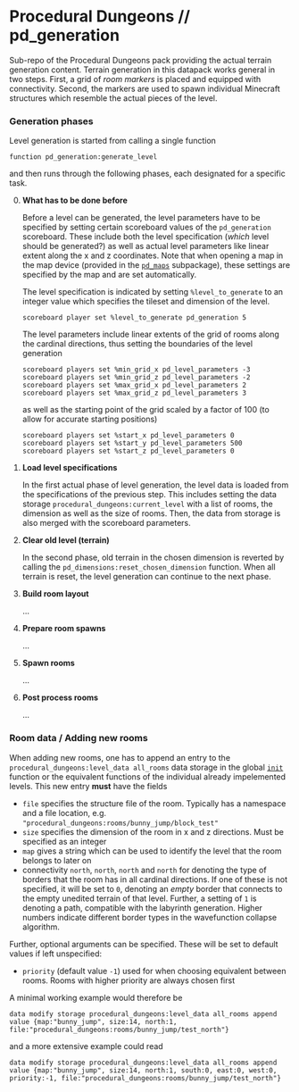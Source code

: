 # Procedural Dungeons // pd_generation

Sub-repo of the Procedural Dungeons pack providing the actual terrain generation content. Terrain generation in this datapack works general in two steps. First, a grid of *room markers* is placed and equipped with connectivity. Second, the markers are used to spawn individual Minecraft structures which resemble the actual pieces of the level.


### Generation phases

Level generation is started from calling a single function
```mcfunction
function pd_generation:generate_level
```
and then runs through the following phases, each designated for a specific task.

0. **What has to be done before**

    Before a level can be generated, the level parameters have to be specified by setting certain scoreboard values of the `pd_generation` scoreboard. These include both the level specification (*which* level should be generated?) as well as actual level parameters like linear extent along the x and z coordinates. Note that when opening a map in the map device (provided in the [`pd_maps`](../pd_maps) subpackage), these settings are specified by the map and are set automatically.

    The level specification is indicated by setting `%level_to_generate` to an integer value which specifies the tileset and dimension of the level.
    ```mcfunction
    scoreboard player set %level_to_generate pd_generation 5
    ```

    The level parameters include linear extents of the grid of rooms along the cardinal directions, thus setting the boundaries of the level generation
    ```mcfunction
    scoreboard players set %min_grid_x pd_level_parameters -3
    scoreboard players set %min_grid_z pd_level_parameters -2
    scoreboard players set %max_grid_x pd_level_parameters 2
    scoreboard players set %max_grid_z pd_level_parameters 3
    ```
    as well as the starting point of the grid scaled by a factor of 100 (to allow for accurate starting positions)
    ```mcfunction
    scoreboard players set %start_x pd_level_parameters 0
    scoreboard players set %start_y pd_level_parameters 500
    scoreboard players set %start_z pd_level_parameters 0
    ```

1. **Load level specifications**

    In the first actual phase of level generation, the level data is loaded from the specifications of the previous step. This includes setting the data storage `procedural_dungeons:current_level` with a list of rooms, the dimension as well as the size of rooms. Then, the data from storage is also merged with the scoreboard parameters.

2. **Clear old level (terrain)**

    In the second phase, old terrain in the chosen dimension is reverted by calling the `pd_dimensions:reset_chosen_dimension` function. When all terrain is reset, the level generation can continue to the next phase.

3. **Build room layout**

    ...

4. **Prepare room spawns**

    ...

5. **Spawn rooms**

    ...

6. **Post process rooms**

    ...



### Room data / Adding new rooms

When adding new rooms, one has to append an entry to the `procedural_dungeons:level_data all_rooms` data storage in the global [`init`](functions/leveldata/init.mcfunction) function or the equivalent functions of the individual already impelemented levels. This new entry **must** have the fields
- `file` specifies the structure file of the room. Typically has a namespace and a file location, e.g. `"procedural_dungeons:rooms/bunny_jump/block_test"`
- `size` specifies the dimension of the room in x and z directions. Must be specified as an integer
- `map` gives a string which can be used to identify the level that the room belongs to later on
- connectivity `north`, `north`, `north` and `north` for denoting the type of borders that the room has in all cardinal directions. If one of these is not specified, it will be set to `0`, denoting an *empty* border that connects to the empty unedited terrain of that level. Further, a setting of `1` is denoting a path, compatible with the labyrinth generation. Higher numbers indicate different border types in the wavefunction collapse algorithm.

Further, optional arguments can be specified. These will be set to default values if left unspecified:
- `priority` (default value `-1`) used for when choosing equivalent between rooms. Rooms with higher priority are always chosen first

A minimal working example would therefore be
```mcfunction
data modify storage procedural_dungeons:level_data all_rooms append value {map:"bunny_jump", size:14, north:1, file:"procedural_dungeons:rooms/bunny_jump/test_north"}
```
and a more extensive example could read
```mcfunction
data modify storage procedural_dungeons:level_data all_rooms append value {map:"bunny_jump", size:14, north:1, south:0, east:0, west:0, priority:-1, file:"procedural_dungeons:rooms/bunny_jump/test_north"}
```
